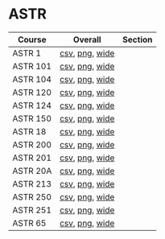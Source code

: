 # ASTR

| Course | Overall | Section |
| ------ | ------- | ------- |
| ASTR 1 | [csv](https://github.com/UCSD-Historical-Enrollment-Data/2025Fall/blob/main/overall/ASTR%201.csv), [png](https://raw.githubusercontent.com/UCSD-Historical-Enrollment-Data/2025Fall/main/plot_overall/ASTR%201.png), [wide](https://raw.githubusercontent.com/UCSD-Historical-Enrollment-Data/2025Fall/main/plot_overall_wide/ASTR%201.png) |  |
| ASTR 101 | [csv](https://github.com/UCSD-Historical-Enrollment-Data/2025Fall/blob/main/overall/ASTR%20101.csv), [png](https://raw.githubusercontent.com/UCSD-Historical-Enrollment-Data/2025Fall/main/plot_overall/ASTR%20101.png), [wide](https://raw.githubusercontent.com/UCSD-Historical-Enrollment-Data/2025Fall/main/plot_overall_wide/ASTR%20101.png) |  |
| ASTR 104 | [csv](https://github.com/UCSD-Historical-Enrollment-Data/2025Fall/blob/main/overall/ASTR%20104.csv), [png](https://raw.githubusercontent.com/UCSD-Historical-Enrollment-Data/2025Fall/main/plot_overall/ASTR%20104.png), [wide](https://raw.githubusercontent.com/UCSD-Historical-Enrollment-Data/2025Fall/main/plot_overall_wide/ASTR%20104.png) |  |
| ASTR 120 | [csv](https://github.com/UCSD-Historical-Enrollment-Data/2025Fall/blob/main/overall/ASTR%20120.csv), [png](https://raw.githubusercontent.com/UCSD-Historical-Enrollment-Data/2025Fall/main/plot_overall/ASTR%20120.png), [wide](https://raw.githubusercontent.com/UCSD-Historical-Enrollment-Data/2025Fall/main/plot_overall_wide/ASTR%20120.png) |  |
| ASTR 124 | [csv](https://github.com/UCSD-Historical-Enrollment-Data/2025Fall/blob/main/overall/ASTR%20124.csv), [png](https://raw.githubusercontent.com/UCSD-Historical-Enrollment-Data/2025Fall/main/plot_overall/ASTR%20124.png), [wide](https://raw.githubusercontent.com/UCSD-Historical-Enrollment-Data/2025Fall/main/plot_overall_wide/ASTR%20124.png) |  |
| ASTR 150 | [csv](https://github.com/UCSD-Historical-Enrollment-Data/2025Fall/blob/main/overall/ASTR%20150.csv), [png](https://raw.githubusercontent.com/UCSD-Historical-Enrollment-Data/2025Fall/main/plot_overall/ASTR%20150.png), [wide](https://raw.githubusercontent.com/UCSD-Historical-Enrollment-Data/2025Fall/main/plot_overall_wide/ASTR%20150.png) |  |
| ASTR 18 | [csv](https://github.com/UCSD-Historical-Enrollment-Data/2025Fall/blob/main/overall/ASTR%2018.csv), [png](https://raw.githubusercontent.com/UCSD-Historical-Enrollment-Data/2025Fall/main/plot_overall/ASTR%2018.png), [wide](https://raw.githubusercontent.com/UCSD-Historical-Enrollment-Data/2025Fall/main/plot_overall_wide/ASTR%2018.png) |  |
| ASTR 200 | [csv](https://github.com/UCSD-Historical-Enrollment-Data/2025Fall/blob/main/overall/ASTR%20200.csv), [png](https://raw.githubusercontent.com/UCSD-Historical-Enrollment-Data/2025Fall/main/plot_overall/ASTR%20200.png), [wide](https://raw.githubusercontent.com/UCSD-Historical-Enrollment-Data/2025Fall/main/plot_overall_wide/ASTR%20200.png) |  |
| ASTR 201 | [csv](https://github.com/UCSD-Historical-Enrollment-Data/2025Fall/blob/main/overall/ASTR%20201.csv), [png](https://raw.githubusercontent.com/UCSD-Historical-Enrollment-Data/2025Fall/main/plot_overall/ASTR%20201.png), [wide](https://raw.githubusercontent.com/UCSD-Historical-Enrollment-Data/2025Fall/main/plot_overall_wide/ASTR%20201.png) |  |
| ASTR 20A | [csv](https://github.com/UCSD-Historical-Enrollment-Data/2025Fall/blob/main/overall/ASTR%2020A.csv), [png](https://raw.githubusercontent.com/UCSD-Historical-Enrollment-Data/2025Fall/main/plot_overall/ASTR%2020A.png), [wide](https://raw.githubusercontent.com/UCSD-Historical-Enrollment-Data/2025Fall/main/plot_overall_wide/ASTR%2020A.png) |  |
| ASTR 213 | [csv](https://github.com/UCSD-Historical-Enrollment-Data/2025Fall/blob/main/overall/ASTR%20213.csv), [png](https://raw.githubusercontent.com/UCSD-Historical-Enrollment-Data/2025Fall/main/plot_overall/ASTR%20213.png), [wide](https://raw.githubusercontent.com/UCSD-Historical-Enrollment-Data/2025Fall/main/plot_overall_wide/ASTR%20213.png) |  |
| ASTR 250 | [csv](https://github.com/UCSD-Historical-Enrollment-Data/2025Fall/blob/main/overall/ASTR%20250.csv), [png](https://raw.githubusercontent.com/UCSD-Historical-Enrollment-Data/2025Fall/main/plot_overall/ASTR%20250.png), [wide](https://raw.githubusercontent.com/UCSD-Historical-Enrollment-Data/2025Fall/main/plot_overall_wide/ASTR%20250.png) |  |
| ASTR 251 | [csv](https://github.com/UCSD-Historical-Enrollment-Data/2025Fall/blob/main/overall/ASTR%20251.csv), [png](https://raw.githubusercontent.com/UCSD-Historical-Enrollment-Data/2025Fall/main/plot_overall/ASTR%20251.png), [wide](https://raw.githubusercontent.com/UCSD-Historical-Enrollment-Data/2025Fall/main/plot_overall_wide/ASTR%20251.png) |  |
| ASTR 65 | [csv](https://github.com/UCSD-Historical-Enrollment-Data/2025Fall/blob/main/overall/ASTR%2065.csv), [png](https://raw.githubusercontent.com/UCSD-Historical-Enrollment-Data/2025Fall/main/plot_overall/ASTR%2065.png), [wide](https://raw.githubusercontent.com/UCSD-Historical-Enrollment-Data/2025Fall/main/plot_overall_wide/ASTR%2065.png) |  |
